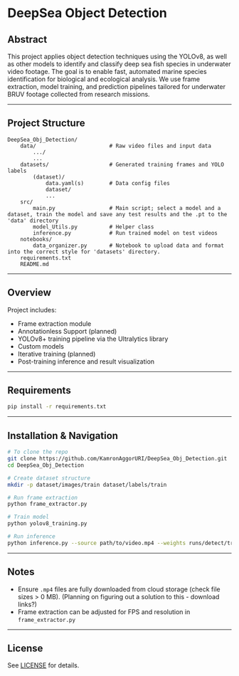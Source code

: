 # DeepSea Object Detection

## Abstract

This project applies object detection techniques using the YOLOv8, as well as other models to identify and classify deep sea fish species in underwater video footage. The goal is to enable fast, automated marine species identification for biological and ecological analysis. We use frame extraction, model training, and prediction pipelines tailored for underwater BRUV footage collected from research missions.

---

## Project Structure

```
DeepSea_Obj_Detection/
    data/                       # Raw video files and input data
        .../
        ...
    datasets/                   # Generated training frames and YOLO labels
        (dataset)/
            data.yaml(s)        # Data config files
            dataset/
            ...
    src/
        main.py                 # Main script; select a model and a dataset, train the model and save any test results and the .pt to the 'data' directory
        model_Utils.py          # Helper class
        inference.py            # Run trained model on test videos
    notebooks/
        data_organizer.py       # Notebook to upload data and format into the correct style for 'datasets' directory.
    requirements.txt
    README.md
```

---

## Overview

Project includes:

* Frame extraction module
* Annotationless Support (planned)
* YOLOv8+ training pipeline via the Ultralytics library
* Custom models
* Iterative training (planned)
* Post-training inference and result visualization

---

## Requirements

```bash
pip install -r requirements.txt
```

---

## Installation & Navigation

```bash
# To clone the repo
git clone https://github.com/KamronAggorURI/DeepSea_Obj_Detection.git
cd DeepSea_Obj_Detection

# Create dataset structure
mkdir -p dataset/images/train dataset/labels/train

# Run frame extraction
python frame_extractor.py

# Train model
python yolov8_training.py

# Run inference
python inference.py --source path/to/video.mp4 --weights runs/detect/train/weights/best.pt
```

---

## Notes

* Ensure `.mp4` files are fully downloaded from cloud storage (check file sizes > 0 MB). (Planning on figuring out a solution to this - download links?)
* Frame extraction can be adjusted for FPS and resolution in `frame_extractor.py`

---

## License

See [LICENSE](LICENSE) for details.
